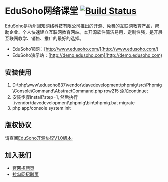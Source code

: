 
EduSoho网络课堂
[![Build Status](https://travis-ci.org/edusoho/edusoho.svg?branch=master)](https://www.edusoho.com)
==============

EduSoho是杭州阔知网络科技有限公司推出的开源、免费的互联网教育产品，帮助企业、个人快速建立互联网教育网站。本开源软件简洁易用，定制性强，是开展互联网教学、销售、推广的最好的选择。

* EduSoho官网：[http://www.edusoho.com/](http://www.edusoho.com/)
* EduSoho演示站：[http://demo.edusoho.com](http://demo.edusoho.com)

## 安装使用
1. D:\php\www\edusoho837\vendor\davedevelopment\phpmig\src\Phpmig\Console\Command\AbstractCommand.php row215 添加continue;
2. 安装步骤install?step=1, 然后执行 .\vendor\davedevelopment\phpmig\bin\phpmig.bat migrate
3. php app/console system:init

## 版权协议

请查阅[EduSoho开源协议V1.0版本](https://github.com/EduSoho/EduSoho/wiki/EduSoho%E5%BC%80%E6%BA%90%E5%8D%8F%E8%AE%AEV1.0%E7%89%88%E6%9C%AC)。

## 加入我们

* [官网招聘页](http://www.edusoho.com/abouts/joinus)
* [拉勾网招聘页](http://www.lagou.com/gongsi/7868.html)